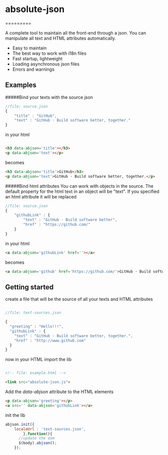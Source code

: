 # absolute-json
=========

A complete tool to maintain all the front-end through a json. You can manipulate all text and HTML attributes automatically.

* Easy to maintain
* The best way to work with i18n files
* Fast startup, lightweight
* Loading asynchronous json files
* Errors and warnings

## Examples

#####Bind your texts with the source json
```javascript
//file: source.json
{
	"title" : "GitHub",
	"text" : "GitHub · Build software better, together."
}
```
in your html
```html

<h3 data-abjson='title'></h3>
<p data-abjson='text'></p>
```
becomes
```html
<h3 data-abjson='title'>GitHub</h3>
<p data-abjson='text'>GitHub · Build software better, together.</p>
```



#####Bind html attributes
You can work with objects in the source. The default property for the html text in an object will be "text". If you specified an html attribute it will be replaced
```javascript
//file: source.json
{
	"githubLink" : {
		"text" : "GitHub · Build software better",
		"href" : "https://github.com/"
	}
}
```
in your html
```html
<a data-abjson='githubLink' href=''></a>
```
becomes
```html
<a data-abjson='github' href='https://github.com/'>GitHub · Build software better</a>
```

## Getting started
create a file that will be the source of all your texts and HTML attributes

```javascript

//file: text-sources.json

{
  "greeting" : "Hello!!!",
  "githubLink" : {
    "text" : "GitHub · Build software better, together.",
    "href" : "http://www.github.com"
  }
}
```

now in your HTML import the lib


```html

<!-- file: example.html -->

<link src="absolute-json.js">

```

Add the *data-abjson* attribute to the HTML elements

```html
<p data-abjson='greeting'></p>
<a src='' data-abjson='githubLink'></a>
```

init the lib

```javascript
abjson.init({
  	localeUrl : 'text-sources.json',
		},function(){
      //update the dom
      $(body).abjson();
    });
```
